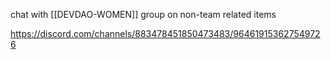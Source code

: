 chat with [[DEVDAO-WOMEN]] group on non-team related items

https://discord.com/channels/883478451850473483/964619153627549726